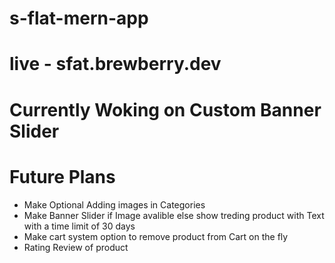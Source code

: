 # s-flat-mern-app
# live - sfat.brewberry.dev
# Currently Woking on Custom Banner Slider
# Future Plans
- Make Optional Adding images in Categories
- Make Banner Slider if Image avalible else show treding product with Text with a time limit of 30 days
- Make cart system option to remove product from Cart on the fly
- Rating Review of product
